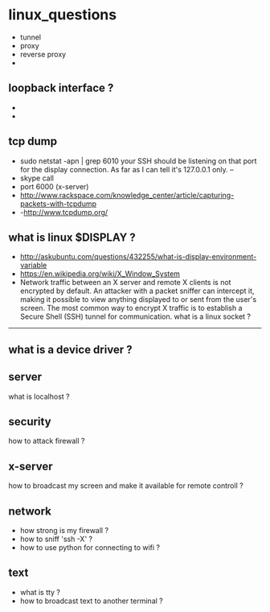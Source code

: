 # linux_questions
   
     
- tunnel    
- proxy 
- reverse proxy 
-   
     
 loopback interface ? 
---------------      
-
-  
 
tcp dump
-------------------
- sudo netstat -apn | grep 6010 your SSH should be listening on that port for the display connection. As far as I can tell it's 127.0.0.1 only. –
- skype call 
- port  6000 (x-server) 
- http://www.rackspace.com/knowledge_center/article/capturing-packets-with-tcpdump
- -http://www.tcpdump.org/ 
      
 what is linux $DISPLAY ?    
 -----------------    
 - http://askubuntu.com/questions/432255/what-is-display-environment-variable
- https://en.wikipedia.org/wiki/X_Window_System
- Network traffic between an X server and remote X clients is not encrypted by default. An attacker with a packet sniffer can intercept it, making it possible to view anything displayed to or sent from the user's screen. The most common way to encrypt X traffic is to establish a Secure Shell (SSH) tunnel for communication.
what is a linux socket ?
---------------------


what is a device driver ?
----------------------

server
-----
what is localhost ?
 

 

security
------
how to attack firewall ?
 


x-server
----------------------
how to broadcast my screen and make it available for remote controll ?


network
------
- how strong is my firewall ?
- how to sniff 'ssh -X' ?
- how to use python for connecting to wifi ?

text
----
- what is tty ? 
- how to broadcast text to another terminal ? 
